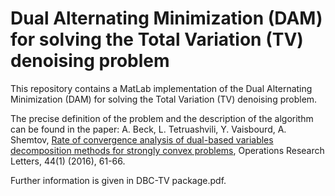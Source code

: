 # Dual Alternating Minimization (DAM) for solving the Total Variation (TV) denoising problem
This repository contains a MatLab implementation of the Dual Alternating Minimization (DAM) for solving the Total Variation (TV) denoising problem.

The precise definition of the problem and the description of the algorithm can be found in the paper:
A. Beck, L. Tetruashvili, Y. Vaisbourd, A. Shemtov, [Rate of convergence analysis of dual-based variables decomposition methods for strongly convex problems](https://www.sciencedirect.com/science/article/pii/S0167637715001534), Operations Research Letters, 44(1) (2016), 61-66.


Further information is given in DBC-TV package.pdf.


